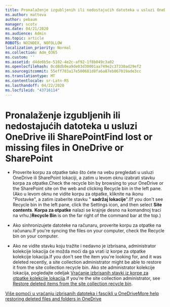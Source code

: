 ```yaml
---
title: Pronalaženje izgubljenih ili nedostajućih datoteka u usluzi OneDrive ili SharePoint
ms.author: matteva
author: pebaum
manager: scotv
ms.date: 04/21/2020
ms.audience: Admin
ms.topic: article
ROBOTS: NOINDEX, NOFOLLOW
localization_priority: Normal
ms.collection: Adm_O365
ms.custom: ''
ms.assetid: d4de6b5e-5102-4e2c-af92-1f8b049c3a02
ms.openlocfilehash: 0cd8db0ea9de03d30001aa749e2c37330ad29ef2
ms.sourcegitcommit: 55eff703a17e500681d8fa6a87eb067019ade3cc
ms.translationtype: MT
ms.contentlocale: sr-Latn-RS
ms.lasthandoff: 04/22/2020
ms.locfileid: "43716114"
---
```

# <a name="find-lost-or-missing-files-in-onedrive-or-sharepoint"></a><span data-ttu-id="98508-102">Pronalaženje izgubljenih ili nedostajućih datoteka u usluzi OneDrive ili SharePoint</span><span class="sxs-lookup"><span data-stu-id="98508-102">Find lost or missing files in OneDrive or SharePoint</span></span>

- <span data-ttu-id="98508-103">Proverite korpu za otpatke tako što ćete na vebu pregledati u usluzi OneDrive ili SharePoint lokaciji, a zatim u levom oknu izabrati stavku korpa za otpatke.</span><span class="sxs-lookup"><span data-stu-id="98508-103">Check the recycle bin by browsing to your OneDrive or the SharePoint site on the web and clicking Recycle bin in the left pane.</span></span> <span data-ttu-id="98508-104">(Ako u levom oknu ne vidite korpu za otpatke, kliknite na ikonu "Postavke", a zatim izaberite stavku " **sadržaj lokacije**".</span><span class="sxs-lookup"><span data-stu-id="98508-104">(If you don't see Recycle bin in the left pane, click the Settings icon, and then select **Site contents**.</span></span> <span data-ttu-id="98508-105">**Korpa za otpatke** nalazi se krajnje desno na komandnoj traci na vrhu.)</span><span class="sxs-lookup"><span data-stu-id="98508-105">**Recycle Bin** is on the far right of the command bar at the top.)</span></span> 
    
- <span data-ttu-id="98508-106">Ako sinhronizujete datoteke na računaru, proverite korpu za otpatke na računaru.</span><span class="sxs-lookup"><span data-stu-id="98508-106">If you're syncing the files on your computer, check the Recycle bin on your computer.</span></span> 
    
- <span data-ttu-id="98508-107">Ako ne vidite stavku koju tražite i nedavno je izbrisana, administrator kolekcije lokacija će možda moći da ga vrati iz korpe za otpatke kolekcije lokacija.</span><span class="sxs-lookup"><span data-stu-id="98508-107">If you don't see the item you're looking for, and it was deleted recently, a site collection administrator might be able to restore it from the site collection recycle bin.</span></span> <span data-ttu-id="98508-108">Ako ste administrator kolekcije lokacija, pogledajte odeljak [Vraćanje izbrisanih stavki iz korpe za otpatke kolekcije lokacija](https://go.microsoft.com/fwlink/?linkid=866439).</span><span class="sxs-lookup"><span data-stu-id="98508-108">If you're the site collection administrator, see [Restore deleted items from the site collection recycle bin](https://go.microsoft.com/fwlink/?linkid=866439).</span></span>
    
[<span data-ttu-id="98508-109">Više pomoći u vraćanju izbrisanih datoteka i fascikli u OneDrive</span><span class="sxs-lookup"><span data-stu-id="98508-109">More help restoring deleted files and folders in OneDrive</span></span>](https://go.microsoft.com/fwlink/?linkid=872872)
  

